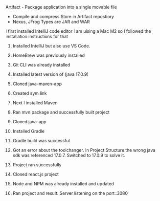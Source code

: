 Artifact - Package application into a single movable file

- Compile and compress
  Store in Artifact repostiory
- Nexus, JFrog
  Types are JAR and WAR

I first installed IntelliJ code editor
I am uising a Mac M2 so I followed the installation instructions for that

1. Installed IntelliJ but also use VS Code.
2. HomeBrew was previously installed
3. Git CLI was already installed
4. Installed latest version of (java 17.0.9)

5. Cloned java-maven-app
6. Created sym link
7. Next I installed Maven
8. Ran mvn package and successfully built project

9. Cloned java-app
10. Installed Gradle
11. Gradle build was successful
12. Got an error about the toolchanger. In Project Structure the wrong java sdk was referenced 17.0.7. Switched to 17.0.9 to solve it.
13. Project ran successfully

14. Cloned react.js project
15. Node and NPM was already installed and updated
16. Ran project and result: Server listening on the port::3080
